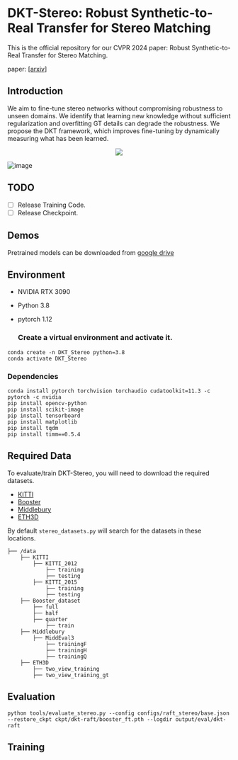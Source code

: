 # DKT-Stereo: Robust Synthetic-to-Real Transfer for Stereo Matching
This is the official repository for our CVPR 2024 paper: Robust Synthetic-to-Real Transfer for Stereo Matching.

paper: [[arxiv](https://arxiv.org/pdf/2403.07705)]

## Introduction
We aim to fine-tune stereo networks without compromising robustness to unseen domains. We identify that learning new knowledge without sufficient regularization and overfitting GT details can degrade the robustness. We propose the DKT framework, which improves fine-tuning by dynamically measuring what has been learned.


<p align="center">
  <img src="https://github.com/jiaw-z/DKT-Stereo/assets/66359549/9898679f-60c6-4624-92b4-4874a1ba3b53" />
</p>

![image](https://github.com/jiaw-z/DKT-Stereo/assets/66359549/3b115d58-f441-4d56-9bf4-67bf87b28ad6)




## TODO
- [ ] Release Training Code.
- [ ] Release Checkpoint.

## Demos
Pretrained models can be downloaded from [google drive](https://drive.google.com/drive/folders/1EtBp8biVF21rYCc_gJHCW2sUkowWMPcR?usp=sharing)

## Environment

* NVIDIA RTX 3090
* Python 3.8
* pytorch 1.12

  ### Create a virtual environment and activate it.

```
conda create -n DKT_Stereo python=3.8
conda activate DKT_Stereo
```
### Dependencies

```
conda install pytorch torchvision torchaudio cudatoolkit=11.3 -c pytorch -c nvidia
pip install opencv-python
pip install scikit-image
pip install tensorboard
pip install matplotlib 
pip install tqdm
pip install timm==0.5.4
```

## Required Data

To evaluate/train DKT-Stereo, you will need to download the required datasets. 
* [KITTI](http://www.cvlibs.net/datasets/kitti/eval_scene_flow.php?benchmark=stereo)
* [Booster](https://cvlab-unibo.github.io/booster-web/)
* [Middlebury](https://vision.middlebury.edu/stereo/submit3/)
* [ETH3D](https://www.eth3d.net/datasets#low-res-two-view-test-data)

By default `stereo_datasets.py` will search for the datasets in these locations. 

```
├── /data
    ├── KITTI
        ├── KITTI_2012
            ├── training
            ├── testing
        ├── KITTI_2015
            ├── training
            ├── testing
    ├── Booster_dataset
        ├── full
        ├── half
        ├── quarter
            ├── train
    ├── Middlebury
        ├── MiddEval3
            ├── trainingF
            ├── trainingH
            ├── trainingQ
    ├── ETH3D
        ├── two_view_training
        ├── two_view_training_gt

```

## Evaluation
```Shell
python tools/evaluate_stereo.py --config configs/raft_stereo/base.json --restore_ckpt ckpt/dkt-raft/booster_ft.pth --logdir output/eval/dkt-raft
```
## Training
